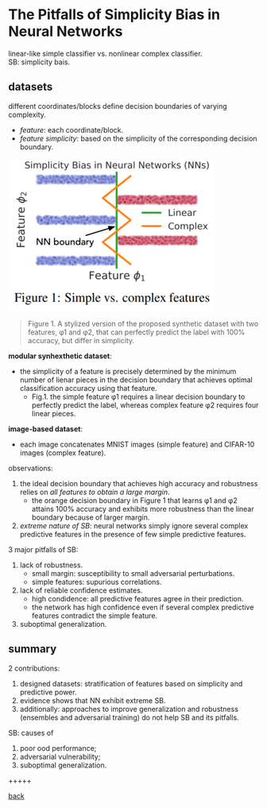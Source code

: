 # The Pitfalls of Simplicity Bias in Neural Networks

linear-like simple classifier vs. nonlinear complex classifier.<br>
SB: simplicity bais.<br>

## datasets
different coordinates/blocks define decision boundaries of varying complexity.<br>
- *feature*: each coordinate/block.
- *feature simplicity*: based on the simplicity of the corresponding decision boundary.

![pitfall1](pitfall1.PNG)
> Figure 1. A stylized version of the proposed synthetic dataset with two features, φ1 and φ2, that can perfectly predict the label with 100% accuracy, but differ in simplicity.

**modular synhexthetic dataset**:
- the simplicity of a feature is precisely determined by the minimum number of lienar pieces in the decision boundary that achieves optimal classification accuracy using that feature.
    - Fig.1. the simple feature φ1 requires a linear decision boundary to perfectly predict the label, whereas complex feature φ2 requires four linear pieces.

**image-based dataset**:
- each image concatenates MNIST images (simple feature) and CIFAR-10 images (complex feature).

observations:
1. the ideal decision boundary that achieves high accuracy and robustness relies on *all features to obtain a large margin*. 
    - the orange decision boundary in Figure 1 that learns φ1 and φ2 attains 100% accuracy and exhibits more robustness than the linear boundary because of larger margin. 
2. *extreme nature of SB*: neural networks simply ignore several complex predictive features in the presence of few simple predictive features.

3 major pitfalls of SB:
1. lack of robustness.
    - small margin: susceptibility to small adversarial perturbations.
    - simple features: supurious correlations.
2. lack of reliable confidence estimates.
    - high condidence: all predictive features agree in their prediction. 
    - the network has high confidence even if several complex predictive features contradict the simple feature.
3. suboptimal generalization.

## summary
2 contributions:
1. designed datasets: stratification of features based on simplicity and predictive power. 
2. evidence shows that NN exhibit extreme SB.
3. additionally: approaches to improve generalization and robustness (ensembles and adversarial training) do not help SB and its pitfalls.

SB: causes of
1. poor ood performance;
2. adversarial vulnerability;
3. suboptimal generalization.


+++++

[back]()
